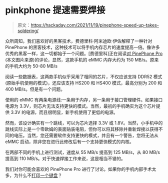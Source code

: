 # pinkphone 提速需要焊接

> 原文：<https://hackaday.com/2021/11/19/pinephone-speed-up-takes-soldering/>

众所周知，我们喜欢好的黑客技术，费德里科·阿米迪欧·伊佐解释了一种针对 PinePhone 的黑客技术，这种技术可以将手机内存芯片的速度提高一倍。像许多优秀的黑客一样，这一切都始于一个问题。[费德里科]正在阅读[对 PinePhone Pro](https://xnux.eu/log/#047) (本文图片来源)的评论，显然，这款手机的 eMMC 内存大约为 150 MB/s。原来的手机大约为 50-80 MB/s

阅读一些数据表，这两款手机似乎采用了相同的芯片，不仅应该支持 DDR52 模式(原始手机使用的模式)，还应该支持 HS200 和 HS400 模式，最高分别为 200 和 400 MB/s。但是有一个问题。

使用的 eMMC 有两条电源线:一条用于内存，另一条用于接口管理硬件。如果接口电源为 3.3V，则芯片无法支持更快的模式。当然，最初的手机确实为这个芯片提供 3.3V 的电源，而且很明显，新手机使用了更低的电源。

然而，该设计确实有一个跳线，可以为芯片选择 3.3V 或 1.8V。当然，小手机中的跳线实际上是一个零欧姆的表面贴装电阻，但你可以将其移除并重新焊接以获得不同的电压。当然，您还需要软件支持更快的模式，并且有一个警告，您将无法从 eMMC 启动，除非您在进行此修改后有一个支持更快模式的内核。

在两部不同的手机上进行测试，速度从 55 MB/s 提高到 125 MB/s，从 80 MB/s 提高到 110 MB/s。对于快速焊接工作来说，这是相当不错的。

我们对你可能会喜欢的 PinePhone Pro 进行了讨论。如果你的手机内部手术太多，为什么不[打印一个键盘](https://hackaday.com/2020/12/03/pinephone-gets-3d-printed-mechanical-keyboard/)？
